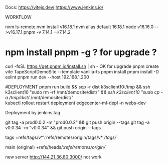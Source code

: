 Docs:
https://vitejs.dev/
https://www.jenkins.io/

WORKFLOW

nvm ls-remote 
nvm install v16.18.1
nvm alias default 16.18.1 node v16.16.0 -->v16.17.1
pnpm -v 7.14.1 -->7.14.2
# npm install pnpm -g ? for upgrade ?
curl -fsSL https://get.pnpm.io/install.sh | sh -  OK for upgrade
pnpm create vite TapeScriptDemoSite --template vanilla-ts
pnpm install
pnpm install -D eslint
pnpm run dev --host 192.168.1.200

#DEPLOYMENT
pnpm run build && scp -r dist k3sclient10:/tmp && ssh k3sclient10 "sudo rm -rf /mnt/demosite/dist/*"  && ssh k3sclient10 "sudo cp -a /tmp/dist/* /mnt/demosite/dist/" \
kubectl rollout restart deployment edgecenter-ml-depl -n webs-dev

Deployment by jenkins tag 

git tag -a prod0.0.2 -m "prod0.0.2" && git push origin --tags
git tag -a v0.0.34 -m "v0.0.34" && git push origin --tags

tags
+refs/tags/v*’:’refs/remotes/origin/tags/v*
*/tags/*

main (original)
+refs/heads/*:refs/remotes/origin/*

new server http://144.21.36.80:3000/  not work

